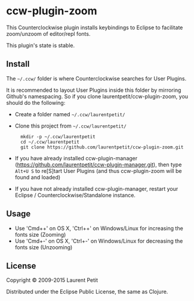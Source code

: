 # ccw-plugin-zoom

This Counterclockwise plugin installs keybindings to Eclipse to facilitate zoom/unzoom of editor/repl fonts.

This plugin's state is stable.

## Install

The `~/.ccw/` folder is where Counterclockwise searches for User Plugins.

It is recommended to layout User Plugins inside this folder by mirroring Github's namespacing. So if you clone laurentpetit/ccw-plugin-zoom, you should do the following:

- Create a folder named `~/.ccw/laurentpetit/`
- Clone this project from `~/.ccw/laurentpetit/`

        mkdir -p ~/.ccw/laurentpetit
        cd ~/.ccw/laurentpetit
        git clone https://github.com/laurentpetit/ccw-plugin-zoom.git

- If you have already installed ccw-plugin-manager (https://github.com/laurentpetit/ccw-plugin-manager.git), then type `Alt+U S` to re[S]tart User Plugins (and thus ccw-plugin-zoom will be found and loaded)
- If you have not already installed ccw-plugin-manager, restart your Eclipse / Counterclockwise/Standalone instance.

## Usage

- Use 'Cmd++' on OS X, 'Ctrl++' on Windows/Linux for increasing the fonts size (Zooming)
- Use 'Cmd+-' on OS X, 'Ctrl+-' on Windows/Linux for decreasing the fonts size (Unzooming)

## License

Copyright © 2009-2015 Laurent Petit

Distributed under the Eclipse Public License, the same as Clojure.

